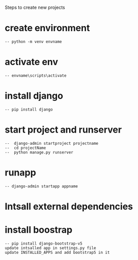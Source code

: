 Steps to create new projects

# create environment
    -- python -m venv envname

# activate env
    -- envname\scripts\activate
# install django
    -- pip install django
#  start project and runserver
    --  django-admin startproject projectname
    --  cd projectName
    --  python manage.py runserver
# runapp
    -- django-admin startapp appname

# Intsall external dependencies
# install boostrap
    -- pip install django-bootstrap-v5
    update intsalled app in settings.py file
    update INSTALLED_APPS and add bootstrap5 in it